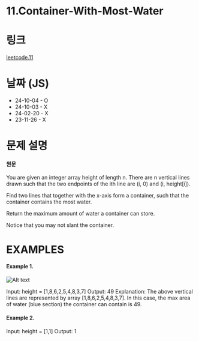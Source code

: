 # 11.Container-With-Most-Water

# 링크

[leetcode.11](https://leetcode.com/problems/container-with-most-water/?envType=study-plan-v2&envId=leetcode-75)

# 날짜 (JS)

- 24-10-04 - O
- 24-10-03 - X
- 24-02-20 - X
- 23-11-26 - X

# 문제 설명

#### 원문

You are given an integer array height of length n. There are n vertical lines drawn such that the two endpoints of the ith line are (i, 0) and (i, height[i]).

Find two lines that together with the x-axis form a container, such that the container contains the most water.

Return the maximum amount of water a container can store.

Notice that you may not slant the container.

# EXAMPLES

#### Example 1.

![Alt text](https://s3-lc-upload.s3.amazonaws.com/uploads/2018/07/17/question_11.jpg)

Input: height = [1,8,6,2,5,4,8,3,7]
Output: 49
Explanation: The above vertical lines are represented by array [1,8,6,2,5,4,8,3,7]. In this case, the max area of water (blue section) the container can contain is 49.

#### Example 2.

Input: height = [1,1]
Output: 1
